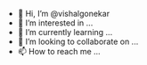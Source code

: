 - 👋 Hi, I’m @vishalgonekar
- 👀 I’m interested in ...
- 🌱 I’m currently learning ...
- 💞️ I’m looking to collaborate on ...
- 📫 How to reach me ...

<!---
vishalgonekar/vishalgonekar is a ✨ special ✨ repository because its `README.md` (this file) appears on your GitHub profile.
You can click the Preview link to take a look at your changes.
--->
